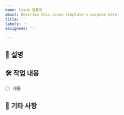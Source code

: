 ```yaml
---
name: Issue 템플릿
about: Describe this issue template's purpose here.
title: ''
labels: ''
assignees: ''

---
```


📍 설명
---


🛠 작업 내용
---
- [ ] 내용


💬 기타 사항
---
